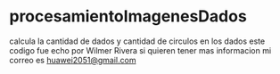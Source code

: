 # procesamientoImagenesDados
calcula la cantidad de dados y cantidad de circulos en los dados 
este codigo fue  echo por  Wilmer Rivera si quieren tener mas informacion mi correo es huawei2051@gmail.com
